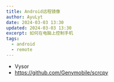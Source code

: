 ```yaml
---
title: Android远程镜像
author: AyuLyt
date: 2024-03-03 13:30
updated: 2024-03-03 13:30
excerpt: 如何在电脑上控制手机
tags:
  - android
  - remote
---
```

- Vysor
- https://github.com/Genymobile/scrcpy
